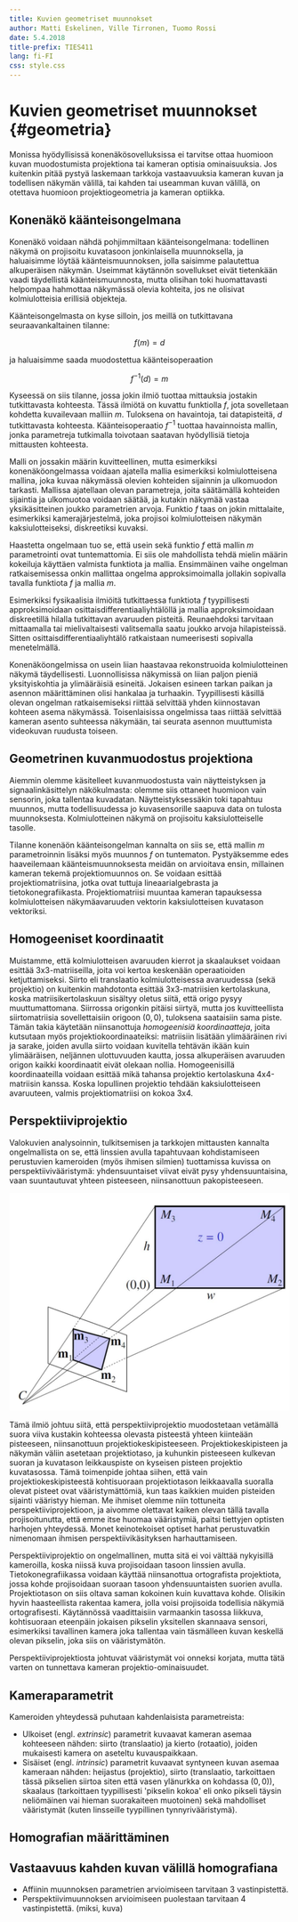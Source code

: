 ```yaml
---
title: Kuvien geometriset muunnokset
author: Matti Eskelinen, Ville Tirronen, Tuomo Rossi
date: 5.4.2018
title-prefix: TIES411
lang: fi-FI
css: style.css
---
```


# Kuvien geometriset muunnokset {#geometria}

Monissa hyödyllisissä konenäkösovelluksissa ei tarvitse ottaa huomioon kuvan
muodostumista projektiona tai kameran optisia ominaisuuksia. Jos kuitenkin pitää
pystyä laskemaan tarkkoja vastaavuuksia kameran kuvan ja todellisen näkymän
välillä, tai kahden tai useamman kuvan välillä, on otettava huomioon
projektiogeometria ja kameran optiikka.

## Konenäkö käänteisongelmana

Konenäkö voidaan nähdä pohjimmiltaan käänteisongelmana: todellinen näkymä on
projisoitu kuvatasoon jonkinlaisella muunnoksella, ja haluaisimme löytää
käänteismuunnoksen, jolla saisimme palautettua alkuperäisen näkymän. Useimmat
käytännön sovellukset eivät tietenkään vaadi täydellistä käänteismuunnosta,
mutta olisihan toki huomattavasti helpompaa hahmottaa näkymässä olevia kohteita,
jos ne olisivat kolmiulotteisia erillisiä objekteja.

Käänteisongelmasta on kyse silloin, jos meillä on tutkittavana
seuraavankaltainen tilanne:

$$f(m) = d$$

ja haluaisimme saada muodostettua käänteisoperaation

$$f^{-1}(d) = m$$

Kyseessä on siis tilanne, jossa jokin ilmiö tuottaa mittauksia jostakin
tutkittavasta kohteesta. Tässä ilmiötä on kuvattu funktiolla $f$, jota
sovelletaan kohdetta kuvailevaan malliin $m$. Tuloksena on havaintoja, tai
datapisteitä, $d$ tutkittavasta kohteesta. Käänteisoperaatio $f^{-1}$ tuottaa
havainnoista mallin, jonka parametreja tutkimalla toivotaan saatavan hyödyllisiä
tietoja mittausten kohteesta.

Malli on jossakin määrin kuvitteellinen, mutta esimerkiksi konenäköongelmassa
voidaan ajatella mallia esimerkiksi kolmiulotteisena mallina, joka kuvaa
näkymässä olevien kohteiden sijainnin ja ulkomuodon tarkasti. Mallissa
ajatellaan olevan parametreja, joita säätämällä kohteiden sijaintia ja
ulkomuotoa voidaan säätää, ja kutakin näkymää vastaa yksikäsitteinen joukko
parametrien arvoja. Funktio $f$ taas on jokin mittalaite, esimerkiksi
kamerajärjestelmä, joka projisoi kolmiulotteisen näkymän kaksiulotteiseksi,
diskreetiksi kuvaksi.

Haastetta ongelmaan tuo se, että usein sekä funktio $f$ että mallin $m$
parametrointi ovat tuntemattomia. Ei siis ole mahdollista tehdä mielin määrin
kokeiluja käyttäen valmista funktiota ja mallia. Ensimmäinen vaihe ongelman
ratkaisemisessa onkin mallittaa ongelma approksimoimalla jollakin sopivalla
tavalla funktiota $f$ ja mallia $m$.

Esimerkiksi fysikaalisia ilmiöitä tutkittaessa funktiota $f$ tyypillisesti
approksimoidaan osittaisdifferentiaaliyhtälöllä ja mallia approksimoidaan
diskreetillä hilalla tutkittavan avaruuden pisteitä. Reunaehdoksi tarvitaan
mittaamalla tai mielivaltaisesti valitsemalla saatu joukko arvoja hilapisteissä.
Sitten osittaisdifferentiaaliyhtälö ratkaistaan numeerisesti sopivalla
menetelmällä.

Konenäköongelmissa on usein liian haastavaa rekonstruoida kolmiulotteinen näkymä
täydellisesti.  Luonnollisissa näkymissä on liian paljon pieniä yksityiskohtia
ja ylimääräisiä esineitä. Jokaisen esineen tarkan paikan ja asennon
määrittäminen olisi hankalaa ja turhaakin. Tyypillisesti käsillä olevan ongelman
ratkaisemiseksi riittää selvittää yhden kiinnostavan kohteen asema näkymässä.
Toisenlaisissa ongelmissa taas riittää selvittää kameran asento suhteessa
näkymään, tai seurata asennon muuttumista videokuvan ruudusta toiseen.

## Geometrinen kuvanmuodostus projektiona

Aiemmin olemme käsitelleet kuvanmuodostusta vain näytteistyksen ja
signaalinkäsittelyn näkökulmasta: olemme siis ottaneet huomioon vain sensorin,
joka tallentaa kuvadatan. Näytteistyksessäkin toki tapahtuu muunnos, mutta
todellisuudessa jo kuvasensorille saapuva data on tulosta muunnoksesta.
Kolmiulotteinen näkymä on projisoitu kaksiulotteiselle tasolle.

Tilanne konenäön käänteisongelman kannalta on siis se, että mallin $m$
parametroinnin lisäksi myös muunnos $f$ on tuntematon. Pystyäksemme edes
haaveilemaan käänteismuunnoksesta meidän on arvioitava ensin, millainen kameran
tekemä projektiomuunnos on. Se voidaan esittää projektiomatriisina, jotka ovat
tuttuja lineaarialgebrasta ja tietokonegrafiikasta. Projektiomatriisi muuntaa
kameran tapauksessa kolmiulotteisen näkymäavaruuden vektorin kaksiulotteisen
kuvatason vektoriksi.

## Homogeeniset koordinaatit

Muistamme, että kolmiulotteisen avaruuden kierrot ja skaalaukset voidaan esittää
3x3-matriiseilla, joita voi kertoa keskenään operaatioiden ketjuttamiseksi.
Siirto eli translaatio kolmiulotteisessa avaruudessa (sekä projektio) on
kuitenkin mahdotonta esittää 3x3-matriisien kertolaskuna, koska
matriisikertolaskuun sisältyy oletus siitä, että origo pysyy muuttumattomana.
Siirrossa origonkin pitäisi siirtyä, mutta jos kuvitteellista siirtomatriisia
sovellettaisiin origoon $(0,0)$, tuloksena saataisiin sama piste. Tämän takia
käytetään niinsanottuja *homogeenisiä koordinaatteja*, joita kutsutaan myös
projektiokoordinaateiksi: matriisiin lisätään ylimääräinen rivi ja sarake,
joiden avulla siirto voidaan kuvitella tehtävän ikään kuin ylimääräisen,
neljännen ulottuvuuden kautta, jossa alkuperäisen avaruuden origon kaikki
koordinaatit eivät olekaan nollia. Homogeenisillä koordinaateilla voidaan
esittää mikä tahansa projektio kertolaskuna 4x4-matriisin kanssa. Koska
lopullinen projektio tehdään kaksiulotteiseen avaruuteen, valmis
projektiomatriisi on kokoa 3x4.

## Perspektiiviprojektio

Valokuvien analysoinnin, tulkitsemisen ja tarkkojen mittausten kannalta
ongelmallista on se, että linssien avulla tapahtuvaan kohdistamiseen perustuvien
kameroiden (myös ihmisen silmien) tuottamissa kuvissa on perspektiivivääristymä:
yhdensuuntaiset viivat eivät pysy yhdensuuntaisina, vaan suuntautuvat yhteen
pisteeseen, niinsanottuun pakopisteeseen.

![Perspektiiviprojektion muodostuminen](images/perspective.jpg)

Tämä ilmiö johtuu siitä, että perspektiiviprojektio muodostetaan vetämällä suora
viiva kustakin kohteessa olevasta pisteestä yhteen kiinteään pisteeseen,
niinsanottuun projektiokeskipisteeseen. Projektiokeskipisteen ja näkymän väliin
asetetaan projektiotaso, ja kuhunkin pisteeseen kulkevan suoran ja kuvatason
leikkauspiste on kyseisen pisteen projektio kuvatasossa. Tämä toimenpide johtaa
siihen, että vain projektiokeskipisteestä kohtisuoraan projektiotason
leikkaavalla suoralla olevat pisteet ovat vääristymättömiä, kun taas kaikkien
muiden pisteiden sijainti vääristyy hieman. Me ihmiset olemme niin tottuneita
perspektiiviprojektioon, ja aivomme olettavat kaiken olevan tällä tavalla
projisoitunutta, että emme itse huomaa vääristymiä, paitsi tiettyjen optisten
harhojen yhteydessä. Monet keinotekoiset optiset harhat perustuvatkin nimenomaan
ihmisen perspektiivikäsityksen harhauttamiseen.

Perspektiiviprojektio on ongelmallinen, mutta sitä ei voi välttää nykyisillä
kameroilla, koska niissä kuva projisoidaan tasoon linssien avulla.
Tietokonegrafiikassa voidaan käyttää niinsanottua ortografista projektiota,
jossa kohde projisoidaan suoraan tasoon yhdensuuntaisten suorien avulla.
Projektiotason on siis oltava saman kokoinen kuin kuvattava kohde. Olisikin
hyvin haasteellista rakentaa kamera, jolla voisi projisoida todellisia näkymiä
ortografisesti. Käytännössä vaadittaisiin varmaankin tasossa liikkuva,
kohtisuoraan eteenpäin jokaisen pikselin yksitellen skannaava sensori,
esimerkiksi tavallinen kamera joka tallentaa vain täsmälleen kuvan keskellä
olevan pikselin, joka siis on vääristymätön.

Perspektiiviprojektiosta johtuvat vääristymät voi onneksi korjata, mutta tätä
varten on tunnettava kameran projektio-ominaisuudet.

## Kameraparametrit

Kameroiden yhteydessä puhutaan kahdenlaisista parametreista:

* Ulkoiset (engl. *extrinsic*) parametrit kuvaavat kameran asemaa kohteeseen
  nähden: siirto (translaatio) ja kierto (rotaatio), joiden mukaisesti kamera on
  aseteltu kuvauspaikkaan.
* Sisäiset (engl. *intrinsic*) parametrit kuvaavat syntyneen kuvan asemaa
  kameraan nähden: heijastus (projektio), siirto (translaatio, tarkoittaen tässä
  pikselien siirtoa siten että vasen ylänurkka on kohdassa $(0,0)$), skaalaus 
  (tarkoittaen tyypillisesti 'pikselin kokoa' eli onko pikseli täysin 
  neliömäinen vai hieman suorakaiteen muotoinen) sekä mahdolliset vääristymät
  (kuten linsseille tyypillinen tynnyrivääristymä).

## Homografian määrittäminen

## Vastaavuus kahden kuvan välillä homografiana

* Affiinin muunnoksen parametrien arvioimiseen tarvitaan 3 vastinpistettä.
* Perspektiivimuunnoksen arvioimiseen puolestaan tarvitaan 4 vastinpistettä. (miksi, kuva)


